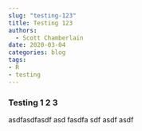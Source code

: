 ```yaml
---
slug: "testing-123"
title: Testing 123
authors:
  - Scott Chamberlain
date: 2020-03-04
categories: blog
tags:
- R
- testing
---
```


### Testing 1 2 3

asdfasdfasdf
asd
fasdfa
sdf
asdf
asdf
